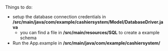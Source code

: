 Things to do:

- setup the database connection credentials in **/src/main/java/com/example/cashiersystem/Model/DatabaseDriver.java**
  - you can find a file in **/src/main/resources/SQL** to create a example schema
- Run the App.example in **/src/main/java/com/example/cashiersystem/**
